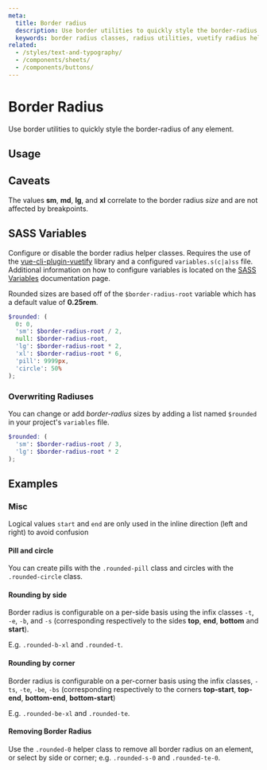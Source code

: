 ```yaml
---
meta:
  title: Border radius
  description: Use border utilities to quickly style the border-radius of any element.
  keywords: border radius classes, radius utilities, vuetify radius helper classes
related:
  - /styles/text-and-typography/
  - /components/sheets/
  - /components/buttons/
---
```


# Border Radius

Use border utilities to quickly style the border-radius of any element.

<entry />

## Usage

<example file="border-radius/usage" />

## Caveats

<alert type="info">

  The values **sm**, **md**, **lg**, and **xl** correlate to the border radius *size* and are not affected by breakpoints.

</alert>

## SASS Variables

Configure or disable the border radius helper classes. Requires the use of the [vue-cli-plugin-vuetify](https://github.com/vuetifyjs/vue-cli-plugins/tree/master/packages/vue-cli-plugin-vuetify) library and a configured `variables.s(c|a)ss` file. Additional information on how to configure variables is located on the [SASS Variables](/features/sass-variables) documentation page.

Rounded sizes are based off of the `$border-radius-root` variable which has a default value of **0.25rem**.

```scss
$rounded: (
  0: 0,
  'sm': $border-radius-root / 2,
  null: $border-radius-root,
  'lg': $border-radius-root * 2,
  'xl': $border-radius-root * 6,
  'pill': 9999px,
  'circle': 50%
);
```

### Overwriting Radiuses

You can change or add *border-radius* sizes by adding a list named `$rounded` in your project's `variables` file.

```scss
$rounded: (
  'sm': $border-radius-root / 3,
  'lg': $border-radius-root * 2
);
```

## Examples

### Misc

<alert type="info">

  Logical values `start` and `end` are only used in the inline direction (left and right) to avoid confusion

</alert>

#### Pill and circle

You can create pills with the `.rounded-pill` class and circles with the `.rounded-circle` class.

<example file="border-radius/misc-pill-and-circle" />

#### Rounding by side

Border radius is configurable on a per-side basis using the infix classes `-t`, `-e`, `-b`, and `-s` (corresponding respectively to the sides **top**, **end**, **bottom** and **start**).

E.g. `.rounded-b-xl` and `.rounded-t`.

<example file="border-radius/misc-rounding-by-side" />

#### Rounding by corner

Border radius is configurable on a per-corner basis using the infix classes, `-ts`, `-te`, `-be`, `-bs` (corresponding respectively to the corners **top-start**, **top-end**, **bottom-end**, **bottom-start**)

E.g. `.rounded-be-xl` and `.rounded-te`.

<example file="border-radius/misc-rounding-by-corner" />

#### Removing Border Radius

Use the `.rounded-0` helper class to remove all border radius on an element, or select by side or corner; e.g. `.rounded-s-0` and `.rounded-te-0`.

<example file="border-radius/misc-removing-border-radius" />
